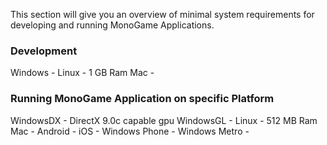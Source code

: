 This section will give you an overview of minimal system requirements for developing and running MonoGame Applications.

### Development
Windows - 
Linux - 1 GB Ram
Mac - 

### Running MonoGame Application on specific Platform
WindowsDX - DirectX 9.0c capable gpu
WindowsGL - 
Linux - 512 MB Ram
Mac -
Android -
iOS -
Windows Phone -
Windows Metro -


